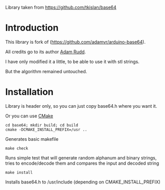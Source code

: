 Library taken from https://github.com/tkislan/base64

Introduction
======
This library is fork of (https://github.com/adamvr/arduino-base64).

All credits go to its author [Adam Rudd](https://github.com/adamvr).

I have only modified it a little, to be able to use it with stl strings.

But the algorithm remained untouched.

Installation
======
Library is header only, so you can just copy base64.h where you want it.

Or you can use [CMake](http://cmake.org/)
```
cd base64; mkdir build; cd build
cmake -DCMAKE_INSTALL_PREFIX=/usr ..
```
Generates basic makefile
```
make check
```
Runs simple test that will generate random alphanum and binary strings, tries to encode/decode them and compares the input and decoded string
```
make install
```
Installs base64.h to /usr/include (depending on CMAKE_INSTALL_PREFIX)
